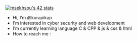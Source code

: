 <a href="https://github.com/oakoudad/badge42"><img src="https://badge.mediaplus.ma/greenbinary/msekhsou" alt="msekhsou's 42 stats" /></a>


-  Hi, I’m @kurapikap
-  I’m interested in cyber security and web development
-  I’m currently learning language C & CPP & js & css & html
-  How to reach me : <insta :merioda_su>

<!---
kurapikap/kurapikap is a ✨ special ✨ repository because its `README.md` (this file) appears on your GitHub profile.
You can click the Preview link to take a look at your changes.
--->
